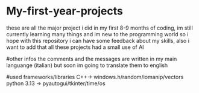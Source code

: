 # My-first-year-projects
these are all the major project i did in my first 8-9 months of coding, im still currently learning many things and im new to the programming world so i hope with this repository i can have some feedback about my skills, also i want to add that all these projects had a small use of AI

#other infos 
the comments and the messages are written in my main languange (italian) but soon im going to translate them to english

#used frameworks/libraries
C++-> windows.h/random/iomanip/vectors
python 3.13 -> pyautogui/tkinter/time/os
